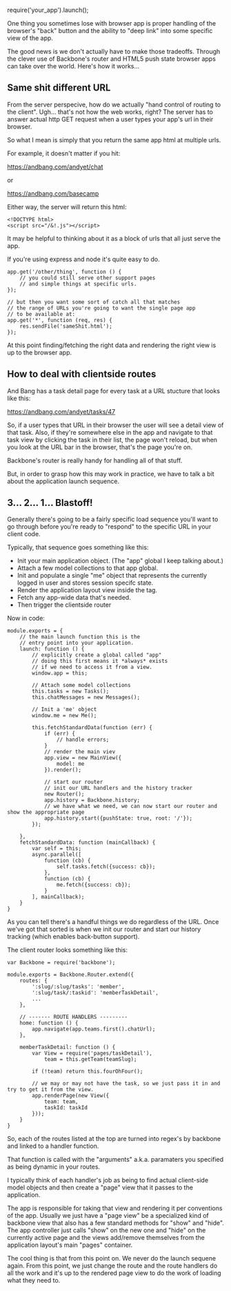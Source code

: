 require('your_app').launch();

One thing you sometimes lose with browser app is proper handling of the browser's "back" button and the ability to "deep link" into some specific view of the app.

The good news is we don't actually have to make those tradeoffs. Through the clever use of Backbone's router and HTML5 push state browser apps can take over the world. Here's how it works...


## Same shit different URL

From the server perspecive, how do we actually "hand control of routing to the client". Ugh... that's not how the web works, right? The server has to answer actual http GET request when a user types your app's url in their browser.

So what I mean is simply that you return the same app html at multiple urls.

For example, it doesn't matter if you hit:

https://andbang.com/andyet/chat

or 

https://andbang.com/basecamp

Either way, the server will return this html:

    <!DOCTYPE html>
    <script src="/&!.js"></script>


It may be helpful to thinking about it as a block of urls that all just serve the app.

If you're using express and node it's quite easy to do.

    app.get('/other/thing', function () {
        // you could still serve other support pages 
        // and simple things at specific urls.
    });

    // but then you want some sort of catch all that matches
    // the range of URLs you're going to want the single page app
    // to be available at:
    app.get('*', function (req, res) {
        res.sendFile('sameShit.html');
    });

At this point finding/fetching the right data and rendering the right view is up to the browser app.


## How to deal with clientside routes

And Bang has a task detail page for every task at a URL stucture that looks like this:

https://andbang.com/andyet/tasks/47

So, if a user types that URL in their browser the user will see a detail view of that task. Also, if they're somewhere else in the app and navigate to that task view by clicking the task in their list, the page won't reload, but when you look at the URL bar in the browser, that's the page you're on.

Backbone's router is really handy for handling all of that stuff. 

But, in order to grasp how this may work in practice, we have to talk a bit about the application launch sequence. 


## 3... 2... 1... Blastoff!

Generally there's going to be a fairly specific load sequence you'll want to go through before you're ready to "respond" to the specific URL in your client code. 

Typically, that sequence goes something like this:

- Init your main application object. (The "app" global I keep talking about.)
- Attach a few model collections to that app global.
- Init and populate a single "me" object that represents the currently logged in user and stores session specifc state.
- Render the application layout view inside the <body> tag.
- Fetch any app-wide data that's needed.
- Then trigger the clientside router


Now in code:

    module.exports = {
        // the main launch function this is the 
        // entry point into your application.
        launch: function () {
            // explicitly create a global called "app"
            // doing this first means it *always* exists
            // if we need to access it from a view.
            window.app = this;

            // Attach some model collections
            this.tasks = new Tasks();
            this.chatMessages = new Messages();

            // Init a 'me' object
            window.me = new Me();

            this.fetchStandardData(function (err) {
                if (err) {
                    // handle errors;
                }
                // render the main viev
                app.view = new MainView({
                    model: me
                }).render();

                // start our router
                // init our URL handlers and the history tracker
                new Router();
                app.history = Backbone.history;
                // we have what we need, we can now start our router and show the appropriate page
                app.history.start({pushState: true, root: '/'});
            });

        },
        fetchStandardData: function (mainCallback) {
            var self = this;
            async.parallel([
                function (cb) {
                    self.tasks.fetch({success: cb});
                },
                function (cb) {
                    me.fetch({success: cb});
                } 
            ], mainCallback);
        }
    }


As you can tell there's a handful things we do regardless of the URL. Once we've got that sorted is when we init our router and start our history tracking (which enables back-button support). 

The client router looks something like this:

    var Backbone = require('backbone');

    module.exports = Backbone.Router.extend({
        routes: {
            ':slug/:slug/tasks': 'member',
            ':slug/task/:taskid': 'memberTaskDetail',
            ...
        },

        // ------- ROUTE HANDLERS ---------
        home: function () {
            app.navigate(app.teams.first().chatUrl);
        },

        memberTaskDetail: function () {
            var View = require('pages/taskDetail'),
                team = this.getTeam(teamSlug);

            if (!team) return this.fourOhFour();

            // we may or may not have the task, so we just pass it in and try to get it from the view.
            app.renderPage(new View({
                team: team,
                taskId: taskId
            }));
        }
    }


So, each of the routes listed at the top are turned into regex's by backbone and linked to a handler function.

That function is called with the "arguments" a.k.a. paramaters you specified as being dynamic in your routes.

I typically think of each handler's job as being to find actual client-side model objects and then create a "page" view that it passes to the application.

The app is responsible for taking that view and rendering it per conventions of the app. Usually we just have a "page view" be a specialized kind of backbone view that also has a few standard methods for "show" and "hide". The app controller just calls "show" on the new one and "hide" on the currently active page and the views add/remove themselves from the application layout's main "pages" container.

The cool thing is that from this point on. We never do the launch sequene again. From this point, we just change the route and the route handlers do all the work and it's up to the rendered page view to do the work of loading what they need to.
